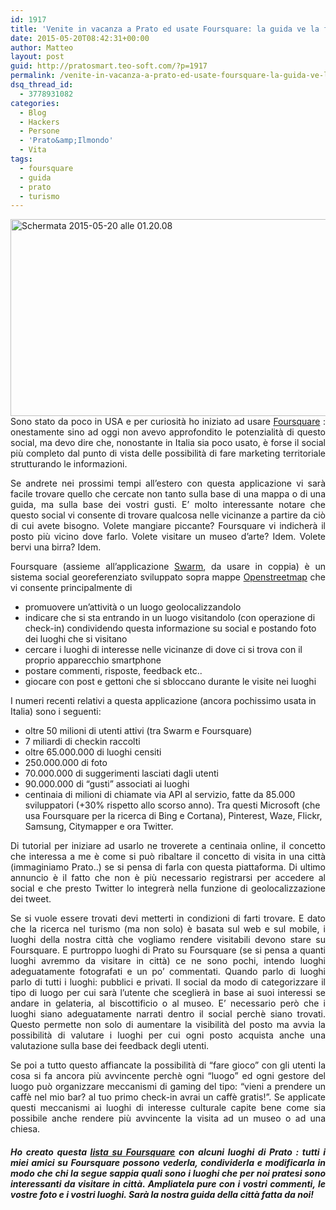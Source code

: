 ```yaml
---
id: 1917
title: 'Venite in vacanza a Prato ed usate Foursquare: la guida ve la facciamo noi'
date: 2015-05-20T08:42:31+00:00
author: Matteo
layout: post
guid: http://pratosmart.teo-soft.com/?p=1917
permalink: /venite-in-vacanza-a-prato-ed-usate-foursquare-la-guida-ve-la-facciamo-noi/
dsq_thread_id:
  - 3778931082
categories:
  - Blog
  - Hackers
  - Persone
  - 'Prato&amp;Ilmondo'
  - Vita
tags:
  - foursquare
  - guida
  - prato
  - turismo
---
```

<p style="text-align: justify;">
  <a href="http://pratosmart.teo-soft.com/wp-content/uploads/2015/05/Schermata-2015-05-20-alle-01.20.08.png"><img class="alignleft  wp-image-1919" src="http://pratosmart.teo-soft.com/wp-content/uploads/2015/05/Schermata-2015-05-20-alle-01.20.08.png" alt="Schermata 2015-05-20 alle 01.20.08" width="739" height="315" srcset="http://pratosmart.teo-soft.com/wp-content/uploads/2015/05/Schermata-2015-05-20-alle-01.20.08-300x128.png 300w, http://pratosmart.teo-soft.com/wp-content/uploads/2015/05/Schermata-2015-05-20-alle-01.20.08-1024x436.png 1024w, http://pratosmart.teo-soft.com/wp-content/uploads/2015/05/Schermata-2015-05-20-alle-01.20.08-150x64.png 150w, http://pratosmart.teo-soft.com/wp-content/uploads/2015/05/Schermata-2015-05-20-alle-01.20.08.png 2142w" sizes="(max-width: 739px) 100vw, 739px" /></a>Sono stato da poco in USA e per curiosità ho iniziato ad usare <a href="https://it.foursquare.com/" target="_blank">Foursquare</a>&nbsp;: onestamente sino ad oggi non avevo approfondito le potenzialità di questo social, ma devo dire che, nonostante in Italia sia poco usato, è forse il social più completo dal punto di vista delle possibilità di fare marketing territoriale strutturando le informazioni.
</p>

<p style="text-align: justify;">
  Se andrete nei prossimi tempi all&#8217;estero con questa applicazione vi sarà facile trovare quello che cercate non tanto sulla base di una mappa o di una guida, ma sulla base dei vostri gusti. E&#8217; molto interessante&nbsp;notare che questo social vi consente di trovare qualcosa nelle vicinanze a partire da ciò di cui avete bisogno. Volete mangiare piccante? Foursquare vi indicherà il posto più vicino dove farlo. Volete visitare un museo d&#8217;arte? Idem. Volete bervi una birra? Idem.
</p>

<p style="text-align: justify;">
  Foursquare (assieme all&#8217;applicazione <a href="https://www.swarmapp.com/" target="_blank">Swarm</a>, da usare in coppia) è un sistema social georeferenziato sviluppato sopra&nbsp;mappe <a title="Il “catasto 2.0″ si chiama OpenStreetMap" href="http://pratosmart.teo-soft.com/il-catasto-2-0-si-chiama-openstreetmap/" target="_blank">Openstreetmap</a>&nbsp;che vi consente&nbsp;principalmente di
</p>

  * promuovere un&#8217;attività o un luogo geolocalizzandolo
  * indicare che si sta entrando in un luogo visitandolo (con operazione di check-in) condividendo questa informazione su social e postando foto dei luoghi che si visitano
  * cercare i luoghi di interesse nelle vicinanze di dove ci si trova con il proprio apparecchio smartphone
  * postare commenti, risposte, feedback etc..
  * giocare con post e gettoni che si sbloccano durante le visite nei luoghi

I numeri recenti relativi a questa applicazione (ancora pochissimo usata in Italia) sono i seguenti:

  * oltre 50 milioni di utenti attivi (tra Swarm e Foursquare)
  * 7 miliardi di checkin raccolti
  * oltre 65.000.000 di luoghi censiti
  * 250.000.000 di foto
  * 70.000.000 di suggerimenti lasciati dagli utenti
  * 90.000.000 di “gusti” associati ai luoghi
  * centinaia di milioni di chiamate via API al servizio, fatte da 85.000 sviluppatori (+30% rispetto allo scorso anno). Tra questi Microsoft (che usa Foursquare per la ricerca di Bing e Cortana), Pinterest, Waze, Flickr, Samsung, Citymapper e ora Twitter.

<p style="text-align: justify;">
  Di tutorial&nbsp;per iniziare ad usarlo ne troverete a centinaia online, il concetto che interessa a me è come si può ribaltare il concetto di&nbsp;visita in una città (immaginiamo Prato..) se si pensa di farla con&nbsp;questa piattaforma. Di ultimo annuncio è il fatto che non è più necessario registrarsi per accedere al social e che presto Twitter lo integrerà nella funzione di geolocalizzazione dei tweet.
</p>

<p style="text-align: justify;">
  Se si vuole essere trovati devi metterti in condizioni di farti trovare. E dato che la ricerca nel turismo (ma non solo) è basata sul web e sul mobile, i luoghi della nostra città che vogliamo rendere visitabili devono stare su Foursquare. E purtroppo luoghi di Prato su Foursquare (se si pensa a quanti luoghi avremmo da visitare in città) ce ne sono pochi, intendo luoghi adeguatamente fotografati e un po&#8217; commentati. Quando parlo di luoghi parlo di tutti i luoghi: pubblici e privati. Il social da modo di categorizzare il tipo di luogo per cui sarà l&#8217;utente che sceglierà in base ai suoi interessi se andare in gelateria, al biscottificio o al museo. E&#8217; necessario però che i luoghi siano adeguatamente narrati dentro il social perchè siano trovati. Questo permette non solo di aumentare la visibilità del posto ma avvia la possibilità di valutare i luoghi per cui ogni posto acquista anche una valutazione sulla base dei feedback degli utenti.
</p>

<p style="text-align: justify;">
  Se poi a tutto questo affiancate la possibilità di &#8220;fare gioco&#8221; con gli utenti la cosa si fa ancora più avvincente perchè ogni &#8220;luogo&#8221; ed ogni gestore del luogo può organizzare meccanismi di gaming del tipo: &#8220;vieni a prendere un caffè nel mio bar? al tuo primo check-in avrai un caffè gratis!&#8221;. Se applicate questi meccanismi ai luoghi di interesse culturale capite bene come sia possibile anche rendere più avvincente la visita ad un museo o ad una chiesa.
</p>

<h5 style="text-align: justify;">
  <strong>Ho creato questa <span style="text-decoration: underline;"><a href="https://it.foursquare.com/il_tempe/list/prato" target="_blank">lista su Foursquare</a></span> con alcuni luoghi di Prato : tutti i miei amici su Foursquare possono vederla, condividerla e modificarla in modo che chi la segue sappia quali sono i luoghi che per noi pratesi sono interessanti da visitare in città. Ampliatela pure con i vostri commenti, le vostre foto e i vostri luoghi. Sarà la nostra guida della città fatta da noi!</strong>
</h5>

<h5 style="text-align: justify;">
</h5>

&nbsp;

&nbsp;

&nbsp;

&nbsp;

&nbsp;